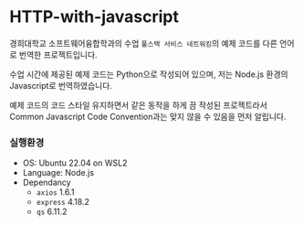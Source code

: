 # HTTP-with-javascript

경희대학교 소프트웨어융합학과의 수업 `풀스택 서비스 네트워킹`의 예제 코드를 다른 언어로 번역한 프로젝트입니다.

수업 시간에 제공된 예제 코드는 Python으로 작성되어 있으며, 저는 Node.js 환경의 Javascript로 번역하였습니다.

예제 코드의 코드 스타일 유지하면서 같은 동작을 하게 끔 작성된 프로젝트라서 Common Javascript Code Convention과는 맞지 않을 수 있음을 먼저 알립니다.

### 실행환경

- OS: Ubuntu 22.04 on WSL2
- Language: Node.js
- Dependancy
  - `axios` 1.6.1
  - `express` 4.18.2
  - `qs` 6.11.2
